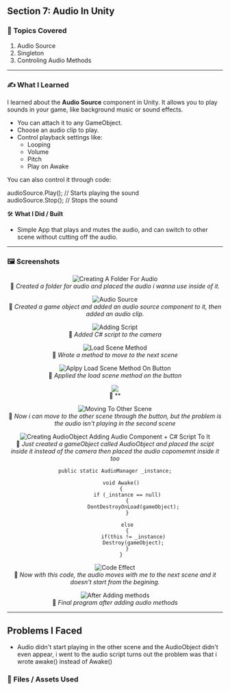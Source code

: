 ## Section 7: Audio In Unity

### 📌 Topics Covered  

1. Audio Source  
2. Singleton
3. Controling Audio Methods

---

### ✍️ What I Learned

I learned about the **Audio Source** component in Unity. It allows you to play sounds in your game, like background music or sound effects.

- You can attach it to any GameObject.  
- Choose an audio clip to play.  
- Control playback settings like:  
  - Looping  
  - Volume  
  - Pitch  
  - Play on Awake

You can also control it through code:


audioSource.Play(); // Starts playing the sound  
audioSource.Stop(); // Stops the sound  


🛠️ **What I Did / Built**

- Simple App that plays and mutes the audio, and can switch to other scene without cutting off the audio.

---


### 🖼️ Screenshots  

<div align="center">

![Creating A Folder For Audio](https://i.imgur.com/PZ3UdV8.png)  
📌 *Created a folder for audio and placed the audio i wanna use inside of it.*

![Audio Source](https://i.imgur.com/YgahKoC.png)  
📌 *Created a game object and added an audio source component to it, then added an audio clip.*

![Adding Script](https://i.imgur.com/LDtnyoS.png)  
📌 *Added C# script to the camera*

![Load Scene Method](https://i.imgur.com/pHV8vUb.png)  
📌 *Wrote a method to move to the next scene*

![Aplpy Load Scene Method On Button](https://i.imgur.com/ZRPNfIp.png)  
📌 *Applied the load scene method on the button*

![](https://i.imgur.com/cf2WodZ.png)  
📌 **

![Moving To Other Scene](https://i.imgur.com/ijvJE54.gif)  
📌 *Now i can move to the other scene through the button, but the problem is the audio isn't playing in the second scene*

![Creating AudioObject Adding Audio Component + C# Script To It](https://i.imgur.com/youhUhD.png)  
📌 *Just created a gameObject called AudioObject and placed the scipt inside it instead of the camera then placed the audio copomemnt inside it too*

```
public static AudioManager _instance;

    void Awake()
    {
        if (_instance == null)
        {
            DontDestroyOnLoad(gameObject);
        }

        else
        {
            if(this != _instance)
            Destroy(gameObject);
        }
    }
```
![Code Effect](https://i.imgur.com/EOEDD1i.png)  
📌 *Now with this code, the audio moves with me to the next scene and it doesn't start from the begining.*

![After Adding methods](https://i.imgur.com/TDHm6Lj.png)  
📌 *Final program after adding audio methods*


</div>

---

## Problems I Faced
* Audio didn't start playing in the other scene and the AudioObject didn't even appear, i went to the audio script turns out the problem was that i wrote awake() instead of Awake()

### 📁 Files / Assets Used
